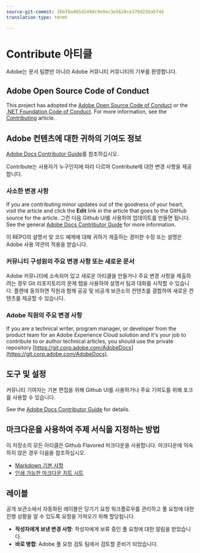 ```yaml
---
source-git-commit: 36bf8ad65d249dc9e9ec3e5628ce370d256abf46
translation-type: tm+mt

---
```

# Contribute 아티클

Adobe는 문서 팀뿐만 아니라 Adobe 커뮤니티 커뮤니티의 기부를 환영합니다.

## Adobe Open Source Code of Conduct

This project has adopted the [Adobe Open Source Code of Conduct](code-of-conduct.md) or the [.NET Foundation Code of Conduct](https://dotnetfoundation.org/code-of-conduct). For more information, see the [Contributing](contributing.md) article.

## Adobe 컨텐츠에 대한 귀하의 기여도 정보

[Adobe Docs Contributor Guide](https://docs.adobe.com/content/help/en/contributor/contributor-guide/introduction.html)를 참조하십시오.

Contribute는 사용자가 누구인지에 따라 다르며 Contribute에 대한 변경 사항을 제공합니다.

### 사소한 변경 사항

If you are contributing minor updates out of the goodness of your heart, visit the article and click the **Edit** link in the article that goes to the GitHub source for the article. 그런 다음 Github UI를 사용하여 업데이트를 만들면 됩니다. See the general [Adobe Docs Contributor Guide](https://docs.adobe.com/content/help/en/contributor/contributor-guide/introduction.html) for more information.

이 REPO의 설명서 및 코드 예제에 대해 귀하가 제출하는 경미한 수정 또는 설명은 Adobe 사용 약관의 적용을 받습니다.

### 커뮤니티 구성원의 주요 변경 사항 또는 새로운 문서

Adobe 커뮤니티에 소속되어 있고 새로운 아티클을 만들거나 주요 변경 사항을 제출하려는 경우 Git 리포지토리의 문제 탭을 사용하여 설명서 팀과 대화를 시작할 수 있습니다. 플랜에 동의하면 직원과 함께 공공 및 비공개 보관소의 컨텐츠를 결합하여 새로운 컨텐츠를 제공할 수 있습니다.

<!--
If you submit a pull request with significant changes to documentation and code examples, you'll see a message in the pull request asking you to submit an online contribution license agreement (CLA). We need you to complete the online form before we can review your pull request.
-->

### Adobe 직원의 주요 변경 사항

If you are a technical writer, program manager, or developer from the product team for an Adobe Experience Cloud solution and it's your job to contribute to or author technical articles, you should use the private repository [https://git.corp.adobe.com/AdobeDocs](https://git.corp.adobe.com/AdobeDocs). <!--Employees from other parts of the Adobe world should use the public repo for minor updates.-->

## 도구 및 설정

커뮤니티 기여자는 기본 편집을 위해 Github UI를 사용하거나 주요 기여도를 위해 포크를 사용할 수 있습니다.

See the [Adobe Docs Contributor Guide](https://docs.adobe.com/content/help/en/contributor/contributor-guide/introduction.html) for details.

## 마크다운을 사용하여 주제 서식을 지정하는 방법

이 저장소의 모든 아티클은 Github Flavored 마크다운을 사용합니다. 마크다운에 익숙하지 않은 경우 다음을 참조하십시오.

* [Markdown 기본 사항](https://help.github.com/articles/markdown-basics/)
* [인쇄 가능한 마크다운 치트 시트](https://guides.github.com/pdfs/markdown-cheatsheet-online.pdf)

## 레이블

공개 보관소에서 자동화된 레이블은 당기기 요청 워크플로우를 관리하고 풀 요청에 대한 진행 상황을 알 수 있도록 요청을 가져오기 위해 할당됩니다.

* **작성자에게 보낸 변경 사항**: 작성자에게 보류 중인 풀 요청에 대한 알림을 받았습니다.
* **바로 병합**: Adobe 풀 요청 검토 팀에서 검토할 준비가 되었습니다.


